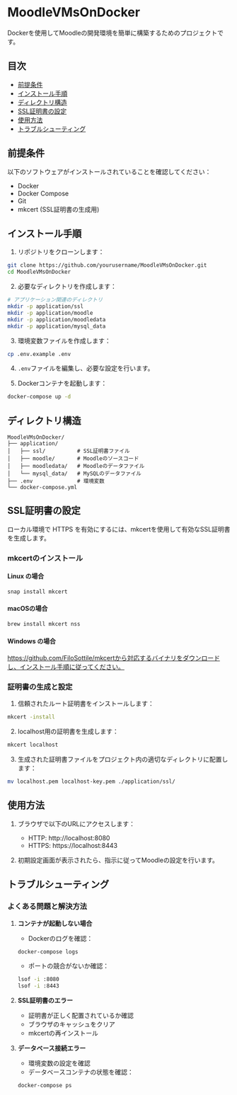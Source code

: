 # MoodleVMsOnDocker

Dockerを使用してMoodleの開発環境を簡単に構築するためのプロジェクトです。

## 目次

- [前提条件](#前提条件)
- [インストール手順](#インストール手順)
- [ディレクトリ構造](#ディレクトリ構造)
- [SSL証明書の設定](#ssl証明書の設定)
- [使用方法](#使用方法)
- [トラブルシューティング](#トラブルシューティング)

## 前提条件

以下のソフトウェアがインストールされていることを確認してください：

- Docker
- Docker Compose
- Git
- mkcert (SSL証明書の生成用)

## インストール手順

1. リポジトリをクローンします：
```bash
git clone https://github.com/yourusername/MoodleVMsOnDocker.git
cd MoodleVMsOnDocker
```

2. 必要なディレクトリを作成します：
```bash
# アプリケーション関連のディレクトリ
mkdir -p application/ssl
mkdir -p application/moodle
mkdir -p application/moodledata
mkdir -p application/mysql_data

```

3. 環境変数ファイルを作成します：
```bash
cp .env.example .env
```

4. `.env`ファイルを編集し、必要な設定を行います。

5. Dockerコンテナを起動します：
```bash
docker-compose up -d
```

## ディレクトリ構造

```
MoodleVMsOnDocker/
├── application/
│   ├── ssl/          # SSL証明書ファイル
│   ├── moodle/       # Moodleのソースコード
│   ├── moodledata/   # Moodleのデータファイル
│   └── mysql_data/   # MySQLのデータファイル
├── .env              # 環境変数
└── docker-compose.yml
```

## SSL証明書の設定

ローカル環境で HTTPS を有効にするには、mkcertを使用して有効なSSL証明書を生成します。

### mkcertのインストール

#### Linux の場合
```bash
snap install mkcert
```

#### macOSの場合
```bash
brew install mkcert nss
```

#### Windows の場合
https://github.com/FiloSottile/mkcertから対応するバイナリをダウンロードし、インストール手順に従ってください。

### 証明書の生成と設定

1. 信頼されたルート証明書をインストールします：
```bash
mkcert -install
```

2. localhost用の証明書を生成します：
```bash
mkcert localhost
```

3. 生成された証明書ファイルをプロジェクト内の適切なディレクトリに配置します：
```bash
mv localhost.pem localhost-key.pem ./application/ssl/
```

## 使用方法

1. ブラウザで以下のURLにアクセスします：
   - HTTP: http://localhost:8080
   - HTTPS: https://localhost:8443

2. 初期設定画面が表示されたら、指示に従ってMoodleの設定を行います。

## トラブルシューティング

### よくある問題と解決方法

1. **コンテナが起動しない場合**
   - Dockerのログを確認：
   ```bash
   docker-compose logs
   ```
   - ポートの競合がないか確認：
   ```bash
   lsof -i :8080
   lsof -i :8443
   ```

2. **SSL証明書のエラー**
   - 証明書が正しく配置されているか確認
   - ブラウザのキャッシュをクリア
   - mkcertの再インストール

3. **データベース接続エラー**
   - 環境変数の設定を確認
   - データベースコンテナの状態を確認：
   ```bash
   docker-compose ps
   ```

